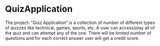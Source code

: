 # QuizApplication
The project: “Quiz Application” is a collection of number of different types of quizzes like technical, games, sports, etc. A user can access/play all of the quiz and can attempt any of the one. There will be limited number of questions and for each correct answer user will get a credit score.
